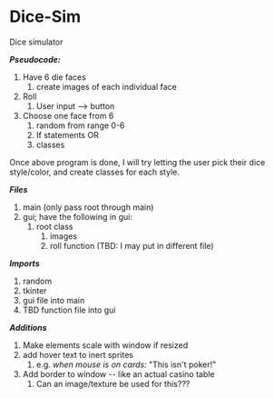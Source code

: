 # Dice-Sim
Dice simulator

***Pseudocode:***

1. Have 6 die faces
   1. create images of each individual face
2. Roll
   1. User input --> button
3. Choose one face from 6
   1. random from range 0-6
   2. If statements OR
   3. classes


Once above program is done, I will try letting the user pick their dice style/color, and create classes for each style.

***Files***
1. main (only pass root through main)
2. gui; have the following in gui:
   1. root class
      1. images
      2. roll function (TBD: I may put in different file)

***Imports***
1. random
2. tkinter
3. gui file into main
4. TBD function file into gui


***Additions***
1. Make elements scale with window if resized
2. add hover text to inert sprites
   1. e.g. *when mouse is on cards:* "This isn't poker!"
3. Add border to window -- like an actual casino table
   1. Can an image/texture be used for this???